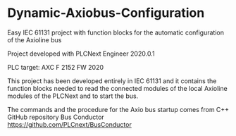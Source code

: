 # Dynamic-Axiobus-Configuration
Easy IEC 61131 project with function blocks for the automatic configuration of the Axioline bus

Project developed with PLCNext Engineer 2020.0.1

PLC target: AXC F 2152 FW 2020

This project has been developed entirely in IEC 61131 and it contains the function blocks needed to read the connected modules of the local Axioline modules of the PLCNext and to start the bus.

The commands and the procedure for the Axio bus startup comes from C++ GitHub repository Bus Conductor 
https://github.com/PLCnext/BusConductor
